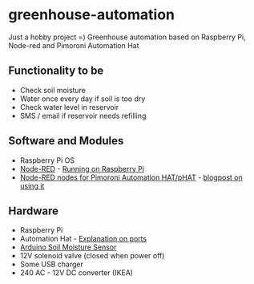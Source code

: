 # greenhouse-automation
Just a hobby project =) Greenhouse automation based on Raspberry Pi, Node-red and Pimoroni Automation Hat

## Functionality to be
* Check soil moisture
* Water once every day if soil is too dry
* Check water level in reservoir
* SMS / email if reservoir needs refilling

## Software and Modules
* Raspberry Pi OS
* [Node-RED](https://nodered.org/) - [Running on Raspberry Pi](https://nodered.org/docs/getting-started/raspberrypi)
* [Node-RED nodes for Pimoroni Automation HAT/pHAT](https://github.com/shortbloke/node-red-contrib-automation-hat) - [blogpost on using it](https://www.martinrowan.co.uk/2018/09/node-red-support-for-pimoroni-automation-hat-phat/)

## Hardware
* Raspberry Pi
* Automation Hat - [Explanation on ports](https://blog.pimoroni.com/automation-hat-tanya-teardown/)
* [Arduino Soil Moisture Sensor](https://thepihut.com/blogs/raspberry-pi-tutorials/raspberry-pi-plant-pot-moisture-sensor-with-email-notification-tutorial)
* 12V solenoid valve (closed when power off)
* Some USB charger
* 240 AC - 12V DC converter (IKEA)
